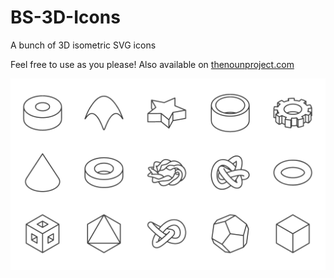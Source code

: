 # BS-3D-Icons
A bunch of 3D isometric SVG icons

Feel free to use as you please! Also available on  [thenounproject.com](https://thenounproject.com/blackspike/collection/3d-objects/)

![Preview](BS-3D-Icons-Preview.png)
